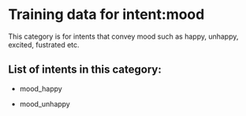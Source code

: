 # Training data for intent:mood

This category is for intents that convey mood such as happy, unhappy, excited, fustrated etc. 

## List of intents in this category:

* mood_happy

* mood_unhappy
